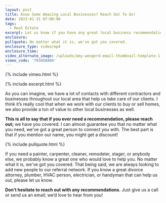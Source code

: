 ```yaml
---
layout: post
title: Know Some Amazing Local Businesses? Reach Out To Us!
date: 2023-01-31 07:00:00
tags:
  - Real Estate
excerpt: Let us know if you have any great local business recommendations!
enclosure:
pullquote: No matter what it is, we've got you covered.
enclosure_type: video/mp4
enclosure_time:
video_alternate_image: /uploads/amy-wengerd-email-thumbnail-template-1.jpg
vimeo_code: '793458484'
---
```

{% include vimeo.html %}

{% include excerpt.html %}

As you can imagine, we have a lot of contacts with different contractors and businesses throughout our local area that help us take care of our clients. I think it’s really cool that when we work with our clients to buy or sell homes, we also provide a ton of value to other local businesses as well.

**This is all to say that if you ever need a recommendation, please reach out;** we have you covered. I can almost guarantee you that no matter what you need, we've got a great person to connect you with. The best part is that if you mention our name, you might get a discount!

{% include pullquote.html %}

If you need a painter, carpenter, cleaner, remodeler, stager, or anybody else, we probably know a great one who would love to help you. No matter what it is, we've got you covered. That being said, we are always looking to add new people to our referral network. If you know a great divorce attorney, plumber, HVAC person, electrician, or handyman that can help us out, please let us know.&nbsp;

**Don’t hesitate to reach out with any recommendations.** Just give us a call or send us an email; we’d love to hear from you!